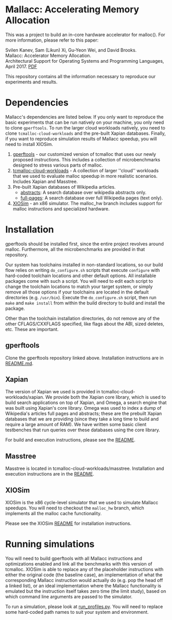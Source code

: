 Mallacc: Accelerating Memory Allocation
=======================================

This was a project to build an in-core hardware accelerator for malloc(). For
more information, please refer to this paper:

Svilen Kanev, Sam (Likun) Xi, Gu-Yeon Wei, and David Brooks.  
Mallacc: Accelerator Memory Allocation.  
Architectural Support for Operating Systems and Programming Languages, April 2017.
[PDF](http://www.samxi.org/papers/kanev_asplos2017.pdf)

This repository contains all the information necessary to reproduce our
experiments and results.

# Dependencies #

Mallacc's dependencies are listed below. If you only want to reproduce the basic
experiments that can be run natively on your machine, you only need to clone
`gperftools`. To run the larger cloud workloads natively, you need to clone
`tcmalloc-cloud-workloads` and the pre-built Xapian databases. Finally, if you
want to reproduce simulation results of Mallacc speedup, you will need to
install XIOSim.

1. [gperftools](https://github.com/s-kanev/gperftools/) - our customized
   version of tcmalloc that uses our newly proposed instructions.  This
   includes a collection of microbenchmarks designed to stress various parts of
   malloc.
2. [tcmalloc-cloud-workloads](https://github.com/xyzsam/tcmalloc-cloud-workloads) -
   A collection of larger ''cloud'' workloads that we used to evaluate malloc
   speedup in more realistic scenarios. Includes Xapian and Masstree.
3. Pre-built Xapian databases of Wikipedia articles.
   * [abstracts](https://storage.googleapis.com/mallacc/wiki_abstracts.tar.xz):
     A search database over wikipedia abstracts only.
   * [full-pages](https://storage.googleapis.com/mallacc/wiki_pages.tar.xz): A
     search database over full Wikipedia pages (text only).
4. [XIOSim](https://github.com/s-kanev/XIOSim) - an x86 simulator. The
   malloc_hw branch includes support for malloc instructions and specialized
   hardware.

# Installation #

gperftools should be installed first, since the entire project revolves around
malloc.  Furthermore, all the microbenchmarks are provided in that repository.

Our system has toolchains installed in non-standard locations, so our build flow
relies on writing `do_configure.sh` scripts that execute `configure` with hard-coded
toolchain locations and other default options. All installable packages come
with such a script. You will need to edit each script to change the toolchain
locations to match your target system, or simply remove all those options if your
toolchains are located in the default directories (e.g. `/usr/bin`). Execute the
`do_configure.sh` script, then run `make` and `make install` from within the build
directory to build and install the package.

Other than the toolchain installation directories, do not remove any of the
other CFLAGS/CXXFLAGS specified, like flags about the ABI, sized deletes, etc.
These are important.

## gperftools ##

Clone the gperftools repository linked above. Installation instructions are in
[README.md](https://github.com/s-kanev/gperftools/README.md).

## Xapian ##

The version of Xapian we used is provided in tcmalloc-cloud-workloads/xapian.
We provide both the Xapian core library, which is used to build search
applications on top of Xapian, and Omega, a search engine that was built using
Xapian's core library. Omega was used to index a dump of Wikipedia's articles
full pages and abstracts; these are the prebuilt Xapian databases that we are
providing (since they take a long time to build and require a large amount of
RAM). We have written some basic client testbenches that run queries over these
databases using the core library.

For build and execution instructions, please see the
[README](https://github.com/xyzsam/tcmalloc-cloud-workloads/xapian/README.md).

## Masstree ##

Masstree is located in tcmalloc-cloud-workloads/masstree. Installation
and execution instructions are in the
[README](https://github.com/xyzsam/tcmalloc-cloud-workloads/masstree-beta/README.md).

## XIOSim ##

XIOSim is the x86 cycle-level simulator that we used to simulate Mallacc
speedups.  You will need to checkout the `malloc_hw` branch, which implements
all the malloc cache functionality.

Please see the XIOSim
[README](https://github.com/s-kanev/XIOSim/tree/malloc_hw/README.md) for
installation instructions.

# Running simulations #

You will need to build gperftools with all Mallacc instructions and optimizations
enabled and link all the benchmarks with this version of tcmalloc. XIOSim is
able to replace any of the placeholder instructions with either the original
code (the baseline case), an implementation of what the corresponding Mallacc
instruction would actually do (e.g. pop the head off a linked list), or an
ideal implementation where the Mallacc functionality is emulated but the
instruction itself takes zero time (the limit study), based on which command line
arguments are passed to the simulator.

To run a simulation, please look at
[run_profiles.py](scripts/sim_runs/run_profiles.py).  You will need to replace
some hard-coded path names to suit your system and environment.
